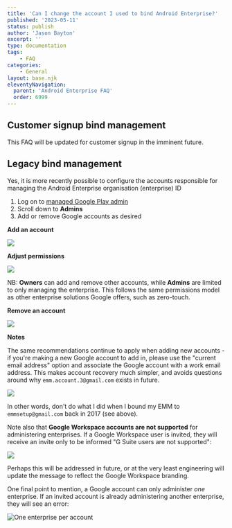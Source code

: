 ```yaml
---
title: 'Can I change the account I used to bind Android Enterprise?'
published: '2023-05-11'
status: publish
author: 'Jason Bayton'
excerpt: ''
type: documentation
tags: 
    - FAQ
categories:
    - General
layout: base.njk
eleventyNavigation:
  parent: 'Android Enterprise FAQ'
  order: 6999
--- 
```

## Customer signup bind management

This FAQ will be updated for customer signup in the imminent future.

## Legacy bind management

Yes, it is more recently possible to configure the accounts responsible for managing the Android Enterprise organisation (enterprise) ID

1. Log on to [managed Google Play admin](https://play.google.com/work/adminsettings)
2. Scroll down to **Admins**
3. Add or remove Google accounts as desired

**Add an account**

![](https://cdn.bayton.org/uploads/android/android-enterprise-faq/manage-bind-account/2023-05-12_23.01.04.gif)

**Adjust permissions**

![](https://cdn.bayton.org/uploads/android/android-enterprise-faq/manage-bind-account/2023-05-12_22.31.51.gif)

NB: **Owners** can add and remove other accounts, while **Admins** are limited to only managing the enterprise. This follows the same permissions model as other enterprise solutions Google offers, such as zero-touch.

**Remove an account**

![](https://cdn.bayton.org/uploads/android/android-enterprise-faq/manage-bind-account/2023-05-12_22.32.07.gif)

**Notes**

The same recommendations continue to apply when adding new accounts - if you're making a new Google account to add in, please use the "current email address" option and associate the Google account with a work email address. This makes account recovery much simpler, and avoids questions around why `emm.account.3@gmail.com` exists in future.

![](https://cdn.bayton.org/uploads/android/android-enterprise-faq/manage-bind-account/Screenshot_2023-05-13_08.03.57.png)

In other words, don't do what I did when I bound my EMM to `emmsetup@gmail.com` back in 2017 (see above).

Note also that **Google Workspace accounts are not supported** for administering enterprises. If a Google Workspace user is invited, they will receive an invite only to be informed "G Suite users are not supported":

![](https://cdn.bayton.org/uploads/android/android-enterprise-faq/manage-bind-account/Screenshot_2023-05-13_08.11.58.png)

Perhaps this will be addressed in future, or at the very least engineering will update the message to reflect the Google Workspace branding.

One final point to mention, a Google account can only administer _one_ enterprise. If an invited account is already administering another enterprise, they will see an error:

![One enterprise per account](https://cdn.bayton.org/uploads/android/android-enterprise-faq/manage-bind-account/Screenshot_2023-05-15_14.18.02.png)

